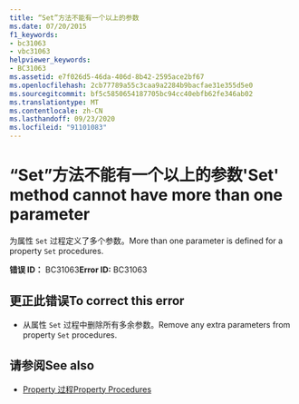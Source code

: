 ```yaml
---
title: “Set”方法不能有一个以上的参数
ms.date: 07/20/2015
f1_keywords:
- bc31063
- vbc31063
helpviewer_keywords:
- BC31063
ms.assetid: e7f026d5-46da-406d-8b42-2595ace2bf67
ms.openlocfilehash: 2cb77789a55c3caa9a2284b9bacfae31e355d5e0
ms.sourcegitcommit: bf5c5850654187705bc94cc40ebfb62fe346ab02
ms.translationtype: MT
ms.contentlocale: zh-CN
ms.lasthandoff: 09/23/2020
ms.locfileid: "91101083"
---
```

# <a name="set-method-cannot-have-more-than-one-parameter"></a><span data-ttu-id="9cd45-102">“Set”方法不能有一个以上的参数</span><span class="sxs-lookup"><span data-stu-id="9cd45-102">'Set' method cannot have more than one parameter</span></span>

<span data-ttu-id="9cd45-103">为属性 `Set` 过程定义了多个参数。</span><span class="sxs-lookup"><span data-stu-id="9cd45-103">More than one parameter is defined for a property `Set` procedures.</span></span>  
  
 <span data-ttu-id="9cd45-104">**错误 ID：** BC31063</span><span class="sxs-lookup"><span data-stu-id="9cd45-104">**Error ID:** BC31063</span></span>  
  
## <a name="to-correct-this-error"></a><span data-ttu-id="9cd45-105">更正此错误</span><span class="sxs-lookup"><span data-stu-id="9cd45-105">To correct this error</span></span>  
  
- <span data-ttu-id="9cd45-106">从属性 `Set` 过程中删除所有多余参数。</span><span class="sxs-lookup"><span data-stu-id="9cd45-106">Remove any extra parameters from property `Set` procedures.</span></span>  
  
## <a name="see-also"></a><span data-ttu-id="9cd45-107">请参阅</span><span class="sxs-lookup"><span data-stu-id="9cd45-107">See also</span></span>

- [<span data-ttu-id="9cd45-108">Property 过程</span><span class="sxs-lookup"><span data-stu-id="9cd45-108">Property Procedures</span></span>](../programming-guide/language-features/procedures/property-procedures.md)
